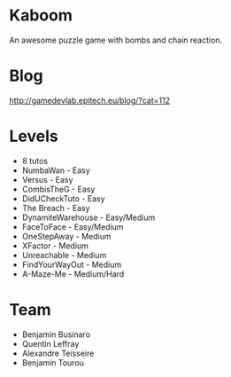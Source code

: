 Kaboom
===

An awesome puzzle game with bombs and chain reaction.

Blog
====

http://gamedevlab.epitech.eu/blog/?cat=112

Levels
======

+ 8 tutos
+ NumbaWan - Easy
+ Versus - Easy
+ CombisTheG - Easy
+ DidUCheckTuto - Easy
+ The Breach - Easy
+ DynamiteWarehouse - Easy/Medium
+ FaceToFace - Easy/Medium
+ OneStepAway - Medium
+ XFactor - Medium
+ Unreachable - Medium
+ FindYourWayOut - Medium
+ A-Maze-Me - Medium/Hard

Team
====

+ Benjamin Businaro
+ Quentin Leffray
+ Alexandre Teisseire
+ Benjamin Tourou

